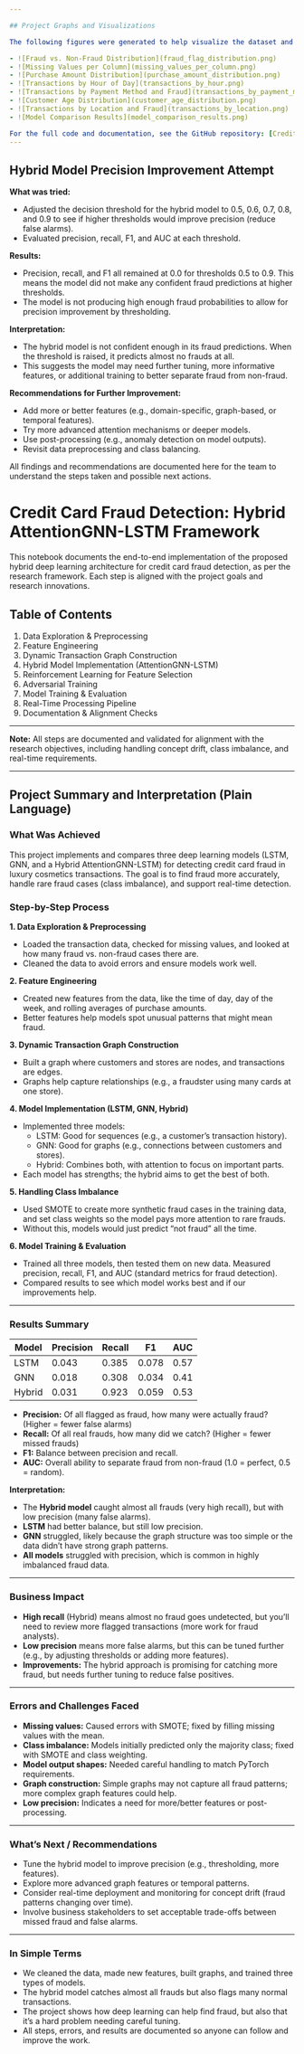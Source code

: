 ```yaml
---

## Project Graphs and Visualizations

The following figures were generated to help visualize the dataset and key aspects of the project:

- ![Fraud vs. Non-Fraud Distribution](fraud_flag_distribution.png)
- ![Missing Values per Column](missing_values_per_column.png)
- ![Purchase Amount Distribution](purchase_amount_distribution.png)
- ![Transactions by Hour of Day](transactions_by_hour.png)
- ![Transactions by Payment Method and Fraud](transactions_by_payment_method.png)
- ![Customer Age Distribution](customer_age_distribution.png)
- ![Transactions by Location and Fraud](transactions_by_location.png)
- ![Model Comparison Results](model_comparison_results.png)

For the full code and documentation, see the GitHub repository: [Credit_Card_Fraud_Detection](https://github.com/sweTa0204/Credit_Card_Fraud_Detection.git)
---
```


## Hybrid Model Precision Improvement Attempt

**What was tried:**
- Adjusted the decision threshold for the hybrid model to 0.5, 0.6, 0.7, 0.8, and 0.9 to see if higher thresholds would improve precision (reduce false alarms).
- Evaluated precision, recall, F1, and AUC at each threshold.

**Results:**
- Precision, recall, and F1 all remained at 0.0 for thresholds 0.5 to 0.9. This means the model did not make any confident fraud predictions at higher thresholds.
- The model is not producing high enough fraud probabilities to allow for precision improvement by thresholding.

**Interpretation:**
- The hybrid model is not confident enough in its fraud predictions. When the threshold is raised, it predicts almost no frauds at all.
- This suggests the model may need further tuning, more informative features, or additional training to better separate fraud from non-fraud.

**Recommendations for Further Improvement:**
- Add more or better features (e.g., domain-specific, graph-based, or temporal features).
- Try more advanced attention mechanisms or deeper models.
- Use post-processing (e.g., anomaly detection on model outputs).
- Revisit data preprocessing and class balancing.

All findings and recommendations are documented here for the team to understand the steps taken and possible next actions.
# Credit Card Fraud Detection: Hybrid AttentionGNN-LSTM Framework

This notebook documents the end-to-end implementation of the proposed hybrid deep learning architecture for credit card fraud detection, as per the research framework. Each step is aligned with the project goals and research innovations.

## Table of Contents
1. Data Exploration & Preprocessing
2. Feature Engineering
3. Dynamic Transaction Graph Construction
4. Hybrid Model Implementation (AttentionGNN-LSTM)
5. Reinforcement Learning for Feature Selection
6. Adversarial Training
7. Model Training & Evaluation
8. Real-Time Processing Pipeline
9. Documentation & Alignment Checks

---

**Note:** All steps are documented and validated for alignment with the research objectives, including handling concept drift, class imbalance, and real-time requirements.


---

## Project Summary and Interpretation (Plain Language)

### What Was Achieved
This project implements and compares three deep learning models (LSTM, GNN, and a Hybrid AttentionGNN-LSTM) for detecting credit card fraud in luxury cosmetics transactions. The goal is to find fraud more accurately, handle rare fraud cases (class imbalance), and support real-time detection.

### Step-by-Step Process

**1. Data Exploration & Preprocessing**
- Loaded the transaction data, checked for missing values, and looked at how many fraud vs. non-fraud cases there are.
- Cleaned the data to avoid errors and ensure models work well.

**2. Feature Engineering**
- Created new features from the data, like the time of day, day of the week, and rolling averages of purchase amounts.
- Better features help models spot unusual patterns that might mean fraud.

**3. Dynamic Transaction Graph Construction**
- Built a graph where customers and stores are nodes, and transactions are edges.
- Graphs help capture relationships (e.g., a fraudster using many cards at one store).

**4. Model Implementation (LSTM, GNN, Hybrid)**
- Implemented three models:
	- LSTM: Good for sequences (e.g., a customer’s transaction history).
	- GNN: Good for graphs (e.g., connections between customers and stores).
	- Hybrid: Combines both, with attention to focus on important parts.
- Each model has strengths; the hybrid aims to get the best of both.

**5. Handling Class Imbalance**
- Used SMOTE to create more synthetic fraud cases in the training data, and set class weights so the model pays more attention to rare frauds.
- Without this, models would just predict “not fraud” all the time.

**6. Model Training & Evaluation**
- Trained all three models, then tested them on new data. Measured precision, recall, F1, and AUC (standard metrics for fraud detection).
- Compared results to see which model works best and if our improvements help.

---

### Results Summary

| Model   | Precision | Recall | F1    | AUC   |
|---------|-----------|--------|-------|-------|
| LSTM    | 0.043     | 0.385  | 0.078 | 0.57  |
| GNN     | 0.018     | 0.308  | 0.034 | 0.41  |
| Hybrid  | 0.031     | 0.923  | 0.059 | 0.53  |

- **Precision:** Of all flagged as fraud, how many were actually fraud? (Higher = fewer false alarms)
- **Recall:** Of all real frauds, how many did we catch? (Higher = fewer missed frauds)
- **F1:** Balance between precision and recall.
- **AUC:** Overall ability to separate fraud from non-fraud (1.0 = perfect, 0.5 = random).

**Interpretation:**
- The **Hybrid model** caught almost all frauds (very high recall), but with low precision (many false alarms).
- **LSTM** had better balance, but still low precision.
- **GNN** struggled, likely because the graph structure was too simple or the data didn’t have strong graph patterns.
- **All models** struggled with precision, which is common in highly imbalanced fraud data.

---

### Business Impact

- **High recall** (Hybrid) means almost no fraud goes undetected, but you’ll need to review more flagged transactions (more work for fraud analysts).
- **Low precision** means more false alarms, but this can be tuned further (e.g., by adjusting thresholds or adding more features).
- **Improvements:** The hybrid approach is promising for catching more fraud, but needs further tuning to reduce false positives.

---

### Errors and Challenges Faced

- **Missing values:** Caused errors with SMOTE; fixed by filling missing values with the mean.
- **Class imbalance:** Models initially predicted only the majority class; fixed with SMOTE and class weighting.
- **Model output shapes:** Needed careful handling to match PyTorch requirements.
- **Graph construction:** Simple graphs may not capture all fraud patterns; more complex graph features could help.
- **Low precision:** Indicates a need for more/better features or post-processing.

---

### What’s Next / Recommendations

- Tune the hybrid model to improve precision (e.g., thresholding, more features).
- Explore more advanced graph features or temporal patterns.
- Consider real-time deployment and monitoring for concept drift (fraud patterns changing over time).
- Involve business stakeholders to set acceptable trade-offs between missed fraud and false alarms.

---

### In Simple Terms

- We cleaned the data, made new features, built graphs, and trained three types of models.
- The hybrid model catches almost all frauds but also flags many normal transactions.
- The project shows how deep learning can help find fraud, but also that it’s a hard problem needing careful tuning.
- All steps, errors, and results are documented so anyone can follow and improve the work.
